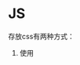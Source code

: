 # JS

存放css有两种方式：

1. 使用<style>tag
2. 使用link

同理，存放js也有两种方式

1. 使用<script> tag

2. 使用link

   

myList.pop()弹出数组中的最后一个元素

myList.shift() 弹出数组中的第一个元素



```
document.getElementById('col1Content');
var collapse = document.getElementsByClassName('collapse');
```



```
document.querySelector('.done');
```

修改<p>元素中的html：

```
var firstPTag = document.querySelector('p');
firstPTag.innerHTML = "New Paragraph <strong>Content</strong>";
```



```
li.className = li.className + " special";
// 去掉also-done
li.className = li.className.replace("also-done","");
```



确定浏览器是否支持某个js函数，到caniuse.com上查找。



href="#"的时候，就相当于重新加载了当前的界面。



sublime text 使用ctrl+D来选中文件中所有的同名的字符串（用来一次性修改）。



### JS语法

## Unit 1 Introduction to JavaScript

## Unit 2 Variables and Types

### Primitive Types

- Number --> double-precision 64-bit format IEEE 754 values（在JS里面没有Integers）

- String --> sequences of Unicode characters(16-bit) (在JS里面没有character type！ A character is just a string of length 1)

- Boolean

- undefined --> 当一个变量被声明(编译器为一个变量申请了空间)但是没有被定义(z这个变量被赋了值)，这个阶段，在JavaScript里面此变量会被赋予一个特殊的值：undefined, JavaScript为这个值赋予了一个特殊的类型叫做Undefine，这个类型里面只有undefined一个取值。

- null -->这也是一个单独的类型，里面只有一个取值为null。

  ```
  var a;
  console.log(a);  // undefined
  a = null;
  console.log(a);  // null
  ```

- **Difference between undefined and null**

  > 一个类比： 当你填写一个表单，如果某个位置是空的，你怎么知道让别人知道你是没有填（忘记）还是这个内容不使用于你？--> 使用N/A来实现。
  >
  > 这里的null就类似于表单中的N/A。
  >
  > 当一个变量的值是undefined，这代表这个变量的值还没被输入；
  >
  > 当你想赋一个empty，你需要显式地赋一个null值。
  >
  > 当别人看到了null,就知道这个值不是你忘了赋，而是就是empty。

- ES6里面还有一种类型叫做Symbol，类似于C++和Java中的枚举类型，是一组常量的集合，变量可以取这组集合里面的其中一个值.(以上所介绍的适用于ES5)

#### 总结

1. 当你声明一个变量的时候，并没有一个特别的类型信息绑定在这个变量上。

2. 相同的变量可以被赋上不同的type的值。

3. 声明变量的时候，没有作用域信息（如Java中的public等）。

4. 类型信息可以被询问出来

   使用typeof operator：

   ```
   typeof <value>
   typeof <variable>
   ```

   ```
   var a;
   console.log(typeof a); // undefined
   a = 10;
   console.log(typeof a); // number
   a = "hello";
   console.log(typeof a); // string
   a = null;
   console.log(typeof a); // object (should be null, it's a bug made by the language creator)
   a = true;
   console.log(typeof a); // boolean
   ```

### 类型转换（Type coercion）

```
// concatenation with String values
123+"4" = "1234" // 将数字123强制转换为字符串"123"
```

js希望做成一个易于使用的语言，其解释器会基于一些假设，自动cover一些可能是错误的地方。

```
var a = 10;
var b = 10;
var c = "10";
if (a == b) { // true
    console.log("equal");
}
if (a == c) { // true
    console.log("equal");
}
```

当你想要比较两个值的时候，如果两个值的类型不同，则如果其中一个值可以被自动类型转换为另一个值的类型，则先进行自动类型转换，然后再比较转换后的值是否相同。

这实际上会对开发者产生迷惑的作用，但是语言已经推出了，考虑到兼容以前的程序，又不能修改之前的语法功能，只好新设计了一个新的运算符："===",这个运算符提供了你期望的比较功能，不会做type conversion，不同类型的值在进行比较的时候会直接返回FALSE。

```javascript
var a = 10;
var b = 10;
var c = "10";
if (a === b) { // true
    console.log("equal");
}
if (a === c) { // false
    console.log("equal");
}
```

在JavaScript里面，每一个值都有其对应的Boolean值。

- number --> 非0为true
- string -->非空为true
- undefined, null -->均为FALSE

```javascript
var a = 10;
var b = 0;
var c = "10";
var d = "";
var e = undefined;
var f = null;
if (a) { // true
    console.log("a is true");
} 
if (b) { // false
    console.log("b is true");
}
if (c) { // true
    console.log("c is true");
}
if (d) { // false
    console.log("d is true");
}
if (e) { // false
    console.log("e is true");
}
if (f) { // false
    console.log("f is true");
}
```

总结

- JavaScript在类型上很灵活
- 每种类型都有其对应的Boolean类型
- 总是使用===来进行判等(both value and type checks)

## Unit 3 Objects

JavaScript is a object-oriented language, but it's not class-based!

JavaScript objects are of free form, they are not bound to particular class!

We can created object in line in JS.(By using {} )

**由于JavaScript中并不是class-based的，因此你可以在任何时间内向里面添加或者删除你想要的任何东西。**在JavaScript里面，没有预先定义的模板和结构（例如Java里面的类）

### 可以动态地向对象中加入属性

```javascript
var myObj = {};
myObj.prop = "Hello";
console.log(myObj); //Object { prop: "Hello" }
console.log("The myObj property is " + myObj.prop); // The myObj property is Hello(取值还是一样)
```

与模板不同，你可以把JavaScript的对象看成是一个Map（property : value）. Key is property and value is value. 

### 直接初始化属性和值

```javascript
var myObj = {
	"prop" : "Hello",
	"prop2" : 123,
	"prop3" : false
}
```

###没有访问限制符

JavaScript中还有一个特点是和Java或者C++不同的，就是它没有访问限制符。你没有权利看来设置他们的访问权限，所有的属性都是可以被访问的。

###访问不存在的属性

还有一点就是当你访问了一个对象的不存在的属性，C++或Java的编译器会替你检查这个属性是否属于这个类，但是在JavaScript中，由于其不是编译执行的，你没有这个level的protection，当你访问了这个对象的未定义的property的时候，它不会回复你error，只是告诉你这个property是undefined的。

```javascript
console.log("Accessing property that does not exist " + myObj.prop5); // undefined
```

### 总结：JavaScript Objects

- Free-form - not bound to a class
- Object literal notation to create objects
- Object properties can be accessed directly
- New properties can be added on objects directly
- Objects can have methods

###Dot and bracket notations

```javascript
console.log("Accessing using dot notation: " + myObj.prop);
console.log("Accessing using square bracket notation: " + myObj["prop"]);//注意这里属性名字需要加上"".
```

以上两者输出都是相同的。

### The [] notation

- Use [] notation when:

  - Property name is a reserved word / invalid identifier（但是尽量不要使用不合法的标识符在属性名中）

    ```javascript
    var myObj = {
    	"prop" : "Hello",
    	"prop2" : 123,
    	"prop3" : false,
      "1" : "one"
    }
    
    // 属性的名字是一个不合法的标识符（必须以字母或者下划线开头）
    console.log("Accessing using dot notation: " + myObj.1);
    // 但是使用[]就可以正常访问
    console.log("Accessing using square bracket notation: " + myObj["1"]);
    
    /*
    Exception: SyntaxError: missing ) after argument list
    @Scratchpad/1:16
    */
    ```

  - Property name starts with a number(见上述)

  - Property name is dynamic

    ```javascript
    // 假设propertyName是需要用户输入的字符串，此时使用.来获得这个属性的值就不方便了，此时可以使用[]
    var propertyName = "prop2";
    console.log(myObj[propertyName]); // 输出123 
    ```

-  当你使用[] 的时候，它减小了engine优化的可能性，当使用. 的时候，engine事先知道我要访问对象里面的哪个属性，因此可以做一些优化。但是尽量还是使用dot notation.

- Dot and [] notation can be interchanged.

### 对象中可以内嵌别的对象

如下：

```js
var myObj = {
	"prop" : "Hello",
	"prop2" : 123,
	"prop3" : false,
	"innerObj" : {"innnerProp" : "This is a inner proprty value."}
}
```

可以使用：

```js
myObj.innerObj.innerProp；
// or
myObj.innnerObj["innnerProp"]；
```

来访问它。

### JavaScript的对象机制类似于Java，是变量存放着对象的内存地址

```js
var myObj1 = {
  "myProp" : "hello"
}
var myObj2 = myObj1; //让myObj2"指向"与对象myObj1相同的地址

myObj2.myProp = "modified";

console.log(myObj1.myProp);  // 打印出modified
```

###判等

```js
var myObj1 = {
  "myProp" : "hello"
}
var myObj2 = myObj1;

myObj2.myProp = "modified";
myObj3 = {
   "myProp" : "hello"
}
console.log(myObj1 === myObj2); // true, 指向了同一个对象
console.log(myObj1 === myObj3); // false, 指向了不同对象，尽管值相等还是false
```

### Undefined vs. Null for Objects

```js
var person = {
    'firstName': 'Huang',
    'lastName' : 'Guobin'
}
```

当你使用：

```js
person.middleName; // undefined
```

当你想要显式地设置你没有某个属性的时候：

```js
var person = {
    'firstName': 'Huang',
    'middleName' : null;
    'lastName' : 'Guobin'
}
```

此时调用：

```js
person.middleName; // null
```

这样显式地告诉了调用者你不是没有设置这个属性，而是你本身就没有middle name.

### 删除属性

第一种办法（错误的方法）

```js
var person = {
    'firstName': 'Huang',
    'lastName' : 'Guobin',
    'age' : 20
}
...
person.age = undefined; 
...
console.log(person.age); // undefined
```

以上的做法看起来好像和直接删除了age属性是一样的，但是当你查看person对象的时候就会发现：

```js
Object { firstName: "Huang", lastName: "Guobin", age: undefined }
```

打印出的对象里面依然有age这个属性，只是其值设置为了undefined,并没有直接把他删除掉。

更好的办法是：

```js
delete person.age;
...
person.age; // undefined, 输出person也会发现age属性消失了
```

### 数组

```js
var arr = [1, 2, 3]; // defined in line
arr[0]; // access the element
arr[3]; //当你访问out of bound的数组元素的时候，会返回 undefined
```

类似于对象，数组也可以动态加入和删除元素。

```js
arr[3] = "hello";
```

事实是，所有的JavaScript数组本质上是一个JavaScript对象。只不过数组可能有一些特殊的属性在里面。

查看这个数组的内容：

```js
(4) […]
0: 1
1: 2
2: 3
3: "hello"
length: 4
__proto__: Array []
```

可以看见，数组就是一个对象，这个对象的每个属性名字就是数组的index，值就是数组在那个index的value。相比起对象，数组中自动加入了一个属性:length.

可以使用访问对象的方式来访问数组：

```js
arr["0"]; // 与arr[0]等价，由于属性名是数字，因此不能使用.来访问
```

但为什么使用`arr[0]`可以访问？

原因是解释器将数字0自动类型转换为了字符串。（实际上对于对象，也可以发生这种转换）

如下：

```
var obj = {"0": 1};
...
obj[0]; // 返回1 
```

访问数组的长度：

```js
arr.length;
```

使用一个新的变量指向这个数组：

```js
var arr2 = arr;
```

你可以随意添加index：

```
arr[10] = 1;
```

查看数组的结构：

```js
(11) […]
0: 1
1: 2
2: 3
10: 1
length: 11
__proto__: Array []
```

可以看到数组的长度属性记录的不是数组中实际元素的个数，而是数组最后一个元素的索引加1.

你可以设置非数字的属性：

```
arr["foo"] = "abc";
```

查看数组结构：

```js
(11) […]
0: 1
1: 2
2: 3
10: 1
foo: "abc"
length: 11
__proto__: Array []
```

长度还是不变（最大的索引决定）。

### 包裹对象(Wrapper Objects)

我们知道string是一个基本类型，但是我们可以使用`s.length`来获得字符串的长度，实际上发生的事情是：string这个基本类型会被自动转换为对应的等价对象，然后那个对象里面有个属性是length。

但当你随后查看`typeof s`的时候，你会发现还是一个string类型，这是因为等价对象是临时创建的，并不会将这个对象赋值给s, 当我们使用完了length之后，这个对象立即就被消除了。

四种有包裹对象的基本类型：String, boolean, number, symbol.

### 函数

Functions are also Objects.

js的函数参数是很flexible的，你如果提供的少了，他会把未提供的默认为undefined(注意在C++和Java中，这是无法通过编译的)，如果提供的多了，JavaScript会直接忽略掉这些多出来的参数。

```js
function sayHello(name, timeOfDay) {
    console.log("Hello " + name + 
               ", Time of day is " + timeofDay);
}

sayHello("Gary"); // Hello Gary, Time of day is undefined
sayHello("Gary", "afternoon", "ignored"); // won't be an error
```

因此，函数重载是无法在JS中实现的（同名的函数有不同的参数，你调用的参数类型和个数决定了真正执行的函数是哪个）。

### 返回值

由于是弱类型的，所以没有返回值类型在函数的声明里面。

我们可以直接使用return;

```js
function sayHello() {
    console.log("Hello");
    return;
}
var result = sayHello(); // 此时并没有返回值赋给result，因此result为undefined
```

### 函数表达式

在JavaScript中，function is first class object.

``` js
var f = function fun() {  // This is called a function expression
    console.log("hello");
}
f(); //找到这个变量绑定的函数，然后执行
```

由于我们完全没有用过fun这个名字，我们将这个函数赋给了一个变量，之后我们就通过这个变量名来引用了，于是我们可以将原来的函数改写为：

```js
var f = function () {  // This is called a function expression
    console.log("hello");
}
```

这叫做你们函数表达式(Anonymous Function Expression).

此时当你对f赋予别的值的时候(e.g. `f = 1; f(); //error`)，原来这个函数表达式的信息就消失了。

###Functions as arguments

```js
var executor = function (fn) {
    fn();
}

executor(f); // passing the function var as argument
```

### this关键字

在Java中，一个类里面有成员变量和成员函数，在JS里面，函数和变量都可以是property。

在函数成员中，直接使用变量名来访问属性是不够健壮的(fragile code)，如下情况：

```js
var person = {
    "firstName": "Huang",
    "lastName": "Guobin",
    "getFullName": function() {
        return person.firstName + " " + person.lastName;
    }
}

var person2 = person;
person = {};
console.log(person2.getFullName()); // 这会输出"undefined undefined"
```

可以看到实际上变量就是一个指向内存某个区域的指针，在这里我将原来的person交给了新的变量来管理，并将原来的person指向了新的内容，此时在调用getFullName，可以发现由于函数内部我硬编码了firstName和lastName这两个属性绑定的对象，因此我在修改了这些属性所属的对象之后，函数就不工作了。

因此我需要使用this这个关键字, 它代表了这个函数成员所属的对象，即使在将内容交给不同的对象后，这个函数依然能执行：

```js 
var person = {
    "firstName": "Huang",
    "lastName": "Guobin",
    "getFullName": function() {
        return this.firstName + " " + this.lastName;
    }
}

var person2 = person;
person = {};
console.log(person2.getFullName()); // 这会输出"Huang Guobin"
```

###Implicit Arguments

每个JavaScript的函数都有一个默认的参数arguments.(另一个implicit argument是this)

这个arguments**类似**一个array，保存了所有的入参的值：

（注意：传入的这个arguments并不是一个array，它实际上是一个Object，除了索引外，有些可以对array使用的方法不能使用到arguments上）

``` js
var add = function(a, b) {
    var i, sum=0;
    for (i = 0; i < arguments.length; i++) {
        sum += arguments[i]; // 可以像数组一样使用这个参数
    }
   	return sum;
}

console.log(add(1,2,3,4,5)); // return 15
```

###Summary: JavaScript Functions

1. Functions can be written in literal form
2. A function is a "value" that can be assiged to a variable
3. Can be called by passing in arguments
4. Functions are objects!
5. Flexible argument count
6. No function overloading
7. Default arguments
8. The **arguments** argument
9. Function Declaration vs. Function Expression vs. Anonymous Function Expression
10. Functions as object property

## Unit 5 Wrapping up

### Array提供的方法

1. push(xxx) 从最后插入
2. pop() 弹出最后一个元素
3. shift() 取出第一个元素 
4. unshift(xx) 将这个元素插入到数组的第一个位置

### Array的forEach方法

在调用forEach方法的时候，当你传入一个函数变量，forEach会自动为你传入一些参数：

1. item: 这个数组遍历到的元素
2. index: 这个元素的index
3. array: 这个数组本身

``` js
myArray.forEach(function(item, index, array) {
   console.log(item, index，array);
});
```

如下是一个调用的例子：

``` js 
var myArray = [10, 20, "hello"];
var myFunction = function(item) {
  console.log(item);
};

myArray.forEach(myFunction);
```

### 常用的内置对象

1. Math对象： 提供了一些数学方法的调用
2. Date对象：提供了一些关于时间的方法

### Next Steps

- Scopes and clousures
- Objects and Prototypes
- Asynchronous JavaScript - Callbacks and Promises
- Client side frameworks
- Server side frameworks